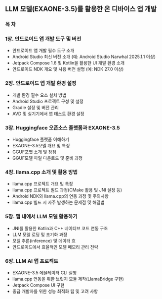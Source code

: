 #
## LLM 모델(EXAONE-3.5)를 활용한 온 디바이스 앱 개발


### 목 차


### **1장. 안드로이드 앱 개발 도구 및 버전**

- 안드로이드 앱 개발 필수 도구 소개
- Android Studio 최신 버전 소개 (예: Android Studio Narwhal 2025.1.1 이상)
- Jetpack Compose 1.6 및 Kotlin을 활용한 UI 개발 환경 소개
- 안드로이드 NDK 개요 및 사용 버전 설명 (예: NDK 27.0 이상)

### **2장. 안드로이드 앱 개발 환경 설정**

- 개발 환경 필수 요소 설치 방법
- Android Studio 프로젝트 구성 및 설정
- Gradle 설정 및 버전 관리
- AVD 및 실기기에서 앱 테스트 환경 설정

### **3장. Huggingface 오픈소스 플랫폼과 EXAONE-3.5**

- Huggingface 플랫폼 이해하기 
- EXAONE-3.5모델 개요 및 특징
- GGUF포맷 소개 및 장점 
- GGUF모델 파일 다운로드 및 준비 과정

### **4장. llama.cpp 소개 및 활용 방법**

- llama.cpp 프로젝트 개요 및 특징
- llama.cpp 프로젝트 빌드 과정(CMake 활용 및 JNI 설정 등)
- Android NDK와 llama.cpp의 연동 과정 및 주의사항
- llama.cpp 빌드 시 자주 발생하는 문제점 및 해결법

### **5장. 앱 내에서 LLM 모델 활용하기**

- JNI를 활용한 Kotlin과 C++ 네이티브 코드 연동 구조
- LLM 모델 로딩 및 초기화 과정
- 모델 추론(inference) 및 데이터 흐
- 안드로이드에서 효율적인 모델 메모리 관리 전략

### **6장.** **LLM AI 앱 프로젝트** 

- EXAONE-3.5 에뮬레이터 CLI 실행  
- llama.cpp 연동을 위한 브릿지 모듈 제작(LlamaBridge 구현)
- Jetpack Compose UI 구현
- 중급 개발자를 위한 성능 최적화 팁 및 고려 사항

